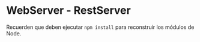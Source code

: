 # WebServer - RestServer

Recuerden que deben ejecutar ```npm install``` para reconstruir los módulos de Node.